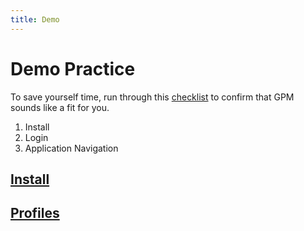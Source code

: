 ```yaml
---
title: Demo
---
```


# Demo Practice

To save yourself time, run through this [checklist](./checklist.md) to confirm that GPM sounds like a fit for you.

1. Install
2. Login
3. Application Navigation

## [Install](./install/)

## [Profiles](./profiles/)
